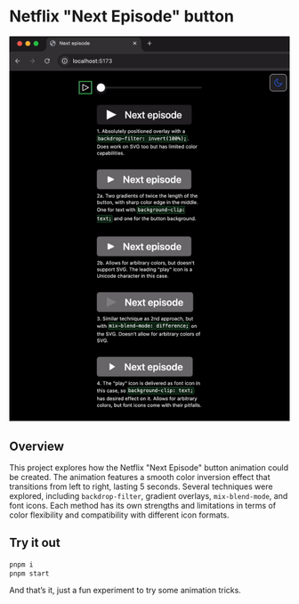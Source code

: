 # Netflix "Next Episode" button

![Running example](./showcase.gif)

## Overview

This project explores how the Netflix "Next Episode" button animation could be created. The animation features a smooth color inversion effect that transitions from left to right, lasting 5 seconds. Several techniques were explored, including `backdrop-filter`, gradient overlays, `mix-blend-mode`, and font icons. Each method has its own strengths and limitations in terms of color flexibility and compatibility with different icon formats.

## Try it out

```shell
pnpm i
pnpm start
```

And that’s it, just a fun experiment to try some animation tricks.
